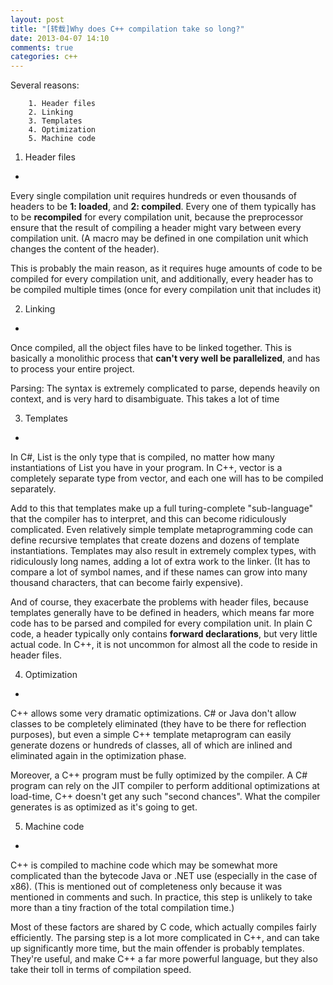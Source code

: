 ```yaml
---
layout: post
title: "[转载]Why does C++ compilation take so long?"
date: 2013-04-07 14:10
comments: true
categories: c++
---
```


Several reasons:

		1. Header files
		2. Linking
		3. Templates
		4. Optimization
		5. Machine code
<!--more-->

1. Header files
- 

Every single compilation unit requires hundreds or even thousands of headers to be **1: loaded**, and **2: compiled**. Every one of them typically has to be **recompiled** for every compilation unit, because the preprocessor ensure that the result of compiling a header might vary between every compilation unit. (A macro may be defined in one compilation unit which changes the content of the header).

This is probably the main reason, as it requires huge amounts of code to be compiled for every compilation unit, and additionally, every header has to be compiled multiple times (once for every compilation unit that includes it)

2. Linking
- 

Once compiled, all the object files have to be linked together. This is basically a monolithic process that **can't very well be parallelized**, and has to process your entire project.

Parsing: The syntax is extremely complicated to parse, depends heavily on context, and is very hard to disambiguate. This takes a lot of time

3. Templates
- 

In C#, List<T> is the only type that is compiled, no matter how many instantiations of List you have in your program. In C++, vector<int> is a completely separate type from vector<float>, and each one will has to be compiled separately.

Add to this that templates make up a full turing-complete "sub-language" that the compiler has to interpret, and this can become ridiculously complicated. Even relatively simple template metaprogramming code can define recursive templates that create dozens and dozens of template instantiations. Templates may also result in extremely complex types, with ridiculously long names, adding a lot of extra work to the linker. (It has to compare a lot of symbol names, and if these names can grow into many thousand characters, that can become fairly expensive).

And of course, they exacerbate the problems with header files, because templates generally have to be defined in headers, which means far more code has to be parsed and compiled for every compilation unit. In plain C code, a header typically only contains **forward declarations**, but very little actual code. In C++, it is not uncommon for almost all the code to reside in header files.


4. Optimization
- 

C++ allows some very dramatic optimizations. C# or Java don't allow classes to be completely eliminated (they have to be there for reflection purposes), but even a simple C++ template metaprogram can easily generate dozens or hundreds of classes, all of which are inlined and eliminated again in the optimization phase.

Moreover, a C++ program must be fully optimized by the compiler. A C# program can rely on the JIT compiler to perform additional optimizations at load-time, C++ doesn't get any such "second chances". What the compiler generates is as optimized as it's going to get.


5. Machine code
- 

C++ is compiled to machine code which may be somewhat more complicated than the bytecode Java or .NET use (especially in the case of x86).
(This is mentioned out of completeness only because it was mentioned in comments and such. In practice, this step is unlikely to take more than a tiny fraction of the total compilation time.)

Most of these factors are shared by C code, which actually compiles fairly efficiently. The parsing step is a lot more complicated in C++, and can take up significantly more time, but the main offender is probably templates. They're useful, and make C++ a far more powerful language, but they also take their toll in terms of compilation speed.